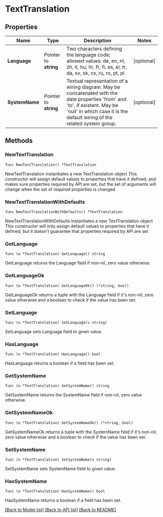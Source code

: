# TextTranslation

## Properties

Name | Type | Description | Notes
------------ | ------------- | ------------- | -------------
**Language** | Pointer to **string** | Two characters defining the language code; allowed values: de, en, nl, zh, it, hu, hr, fr, fi, es, el, tr, da, sv, sk, cs, ru, ro, pt, pl | [optional] 
**SystemName** | Pointer to **string** | Textual representation of a wiring diagram. May be concatenated with the date properties &#39;from&#39; and &#39;to&#39;, if existent. May be &#39;null&#39; in which case it is the default wiring of the related system group. | [optional] 

## Methods

### NewTextTranslation

`func NewTextTranslation() *TextTranslation`

NewTextTranslation instantiates a new TextTranslation object
This constructor will assign default values to properties that have it defined,
and makes sure properties required by API are set, but the set of arguments
will change when the set of required properties is changed

### NewTextTranslationWithDefaults

`func NewTextTranslationWithDefaults() *TextTranslation`

NewTextTranslationWithDefaults instantiates a new TextTranslation object
This constructor will only assign default values to properties that have it defined,
but it doesn't guarantee that properties required by API are set

### GetLanguage

`func (o *TextTranslation) GetLanguage() string`

GetLanguage returns the Language field if non-nil, zero value otherwise.

### GetLanguageOk

`func (o *TextTranslation) GetLanguageOk() (*string, bool)`

GetLanguageOk returns a tuple with the Language field if it's non-nil, zero value otherwise
and a boolean to check if the value has been set.

### SetLanguage

`func (o *TextTranslation) SetLanguage(v string)`

SetLanguage sets Language field to given value.

### HasLanguage

`func (o *TextTranslation) HasLanguage() bool`

HasLanguage returns a boolean if a field has been set.

### GetSystemName

`func (o *TextTranslation) GetSystemName() string`

GetSystemName returns the SystemName field if non-nil, zero value otherwise.

### GetSystemNameOk

`func (o *TextTranslation) GetSystemNameOk() (*string, bool)`

GetSystemNameOk returns a tuple with the SystemName field if it's non-nil, zero value otherwise
and a boolean to check if the value has been set.

### SetSystemName

`func (o *TextTranslation) SetSystemName(v string)`

SetSystemName sets SystemName field to given value.

### HasSystemName

`func (o *TextTranslation) HasSystemName() bool`

HasSystemName returns a boolean if a field has been set.


[[Back to Model list]](../README.md#documentation-for-models) [[Back to API list]](../README.md#documentation-for-api-endpoints) [[Back to README]](../README.md)


